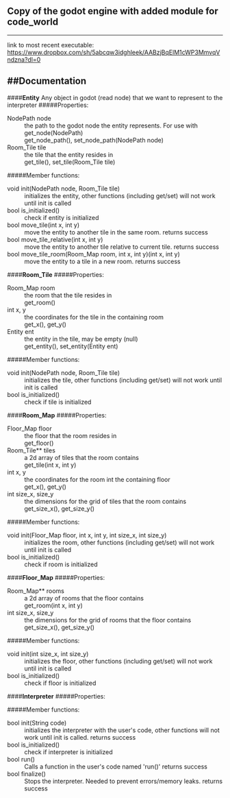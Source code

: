 ## Copy of the godot engine with added module for code_world
---
link to most recent executable: https://www.dropbox.com/sh/5abcqw3idghleek/AABzjBqElM1cWP3MmvqVndzna?dl=0

##Documentation
---
####**Entity**
Any object in godot (read node) that we want to represent to the interpreter
#####Properties:

<dl>
	<dt>NodePath node</dt>
		<dd>the path to the godot node the entity represents. For use with get_node(NodePath)</dd>
		<dd>get_node_path(), set_node_path(NodePath node)</dd>
	<dt>Room_Tile tile</dt>
		<dd>the tile that the entity resides in</dd>
		<dd>get_tile(), set_tile(Room_Tile tile)</dd>
</dl>

#####Member functions:

<dl>
	<dt>void init(NodePath node, Room_Tile tile)</dt>
		<dd>initializes the entity, other functions (including get/set) will not work until init is called</dd>
	<dt>bool is_initialized()</dt>
		<dd>check if entity is initialized</dd>
	<dt>bool move_tile(int x, int y)</dt>
		<dd>move the entity to another tile in the same room. returns success</dd>
	<dt>bool move_tile_relative(int x, int y)</dt>
		<dd>move the entity to another tile relative to current tile. returns success</dd>
	<dt>bool move_tile_room(Room_Map room, int x, int y)(int x, int y)</dt>
		<dd>move the entity to a tile in a new room. returns success</dd>
</dl>

####**Room_Tile**
#####Properties:

<dl>
	<dt>Room_Map room</dt>
		<dd>the room that the tile resides in</dd>
		<dd>get_room()</dd>
	<dt>int x, y</dt>
		<dd>the coordinates for the tile in the containing room</dd>
		<dd>get_x(), get_y()</dd>
	<dt>Entity ent</dt>
		<dd>the entity in the tile, may be empty (null)</dd>
		<dd>get_entity(), set_entity(Entity ent)</dd>
</dl>

#####Member functions:

<dl>
	<dt>void init(NodePath node, Room_Tile tile)</dt>
		<dd>initializes the tile, other functions (including get/set) will not work until init is called</dd>
	<dt>bool is_initialized()</dt>
		<dd>check if tile is initialized</dd>
</dl>

####**Room_Map**
#####Properties:

<dl>
	<dt>Floor_Map floor</dt>
		<dd>the floor that the room resides in</dd>
		<dd>get_floor()</dd>
	<dt>Room_Tile** tiles</dt>
		<dd>a 2d array of tiles that the room contains</dd>
		<dd>get_tile(int x, int y)</dd>
	<dt>int x, y</dt>
		<dd>the coordinates for the room int the containing floor</dd>
		<dd>get_x(), get_y()</dd>
	<dt>int size_x, size_y</dt>
		<dd>the dimensions for the grid of tiles that the room contains</dd>
		<dd>get_size_x(), get_size_y()</dd>
</dl>

#####Member functions:

<dl>
	<dt>void init(Floor_Map floor, int x, int y, int size_x, int size_y)</dt>
		<dd>initializes the room, other functions (including get/set) will not work until init is called</dd>
	<dt>bool is_initialized()</dt>
		<dd>check if room is initialized</dd>
</dl>

####**Floor_Map**
#####Properties:

<dl>
	<dt>Room_Map** rooms</dt>
		<dd>a 2d array of rooms that the floor contains</dd>
		<dd>get_room(int x, int y)</dd>
	<dt>int size_x, size_y</dt>
		<dd>the dimensions for the grid of rooms that the floor contains</dd>
		<dd>get_size_x(), get_size_y()</dd>
</dl>

#####Member functions:

<dl>
	<dt>void init(int size_x, int size_y)</dt>
		<dd>initializes the floor, other functions (including get/set) will not work until init is called</dd>
	<dt>bool is_initialized()</dt>
		<dd>check if floor is initialized</dd>
</dl>

####**Interpreter**
#####Properties:

#####Member functions:

<dl>
	<dt>bool init(String code)</dt>
		<dd>initializes the interpreter with the user's code, other functions will not work until init is called. returns success</dd>
	<dt>bool is_initialized()</dt>
		<dd>check if interpreter is initialized</dd>
	<dt>bool run()</dt>
		<dd>Calls a function in the user's code named 'run()' returns success</dd>
	<dt>bool finalize()</dt>
		<dd>Stops the interpreter. Needed to prevent errors/memory leaks. returns success</dd>
</dl>